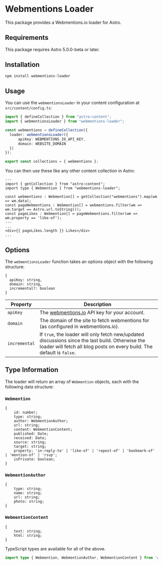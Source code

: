 # Webmentions Loader

This package provides a Webmentions.io loader for Astro.

## Requirements

This package requires Astro 5.0.0-beta or later.

## Installation

```sh
npm install webmentions-loader
```

## Usage

You can use the `webmentionsLoader` in your content configuration at `src/content/config.ts`:

```typescript
import { defineCollection } from "astro:content";
import { webmentionsLoader } from "webmentions-loader";

const webmentions = defineCollection({
  loader: webmentionsLoader({
      apiKey: WEBMENTIONS_IO_API_KEY,
      domain: WEBSITE_DOMAIN
  })
});

export const collections = { webmentions };
```
You can then use these like any other content collection in Astro:

```astro
---
import { getCollection } from "astro:content";
import type { Webmention } from "webmentions-loader";

const webmentions : Webmention[] = getCollection("webmentions").map(wm => wm.data);
const pageWebmentions : Webmention[] = webmentions.filter(wm => wm.target == Astro.url.toString());
const pageLikes : Webmention[] = pageWebmentions.filter(wm => wm.property == 'like-of');
---
...
<div>{{ pageLikes.length }} Likes</div>
...
```

## Options

The `webmentionsLoader` function takes an options object with the following structure:

```text
{
  apiKey: string,
  domain: string,
  incremental?: boolean
}
```

| Property      | Description                                                                                                                                                                |
|---------------|----------------------------------------------------------------------------------------------------------------------------------------------------------------------------|
| `apiKey`      | The [webmentions.io](https://webmentions.io) API key for your account.                                                                                                     |
| `domain`      | The domain of the site to fetch webmentions for (as configured in webmentions.io).                                                                                         |
| `incremental` | If `true`, the loader will only fetch new/updated discussions since the last build. Otherwise the loader will fetch all blog posts on every build. The default is `false`. |


## Type Information

The loader will return an array of `Webmention` objects, each with the following data structure:

### `Webmention`

```text
{
    id: number;
    type: string;
    author: WebmentionAuthor;
    url: string;
    content: WebmentionContent;
    published: Date;
    received: Date;
    source: string;
    target: string;
    property: 'in-reply-to' | 'like-of' | 'repost-of' | 'bookmark-of' | 'mention-of' | 'rsvp';
    isPrivate: boolean;
}
```

### `WebmentionAuthor`

```text
{
    type: string;
    name: string;
    url: string;
    photo: string;
}
```

### `WebmentionContent`

```text
{
    text: string;
    html: string;
}
```

TypeScript types are available for all of the above.

```typescript
import type { Webmention, WebmentionAuthor, WebmentionContent } from 'webmentions-loader'
```